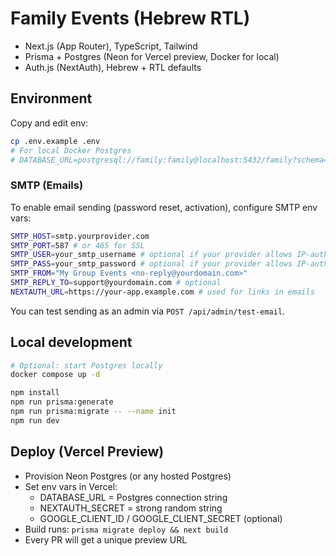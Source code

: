 # Family Events (Hebrew RTL)

- Next.js (App Router), TypeScript, Tailwind
- Prisma + Postgres (Neon for Vercel preview, Docker for local)
- Auth.js (NextAuth), Hebrew + RTL defaults

## Environment
Copy and edit env:
```bash
cp .env.example .env
# For local Docker Postgres
# DATABASE_URL=postgresql://family:family@localhost:5432/family?schema=public
```

### SMTP (Emails)
To enable email sending (password reset, activation), configure SMTP env vars:

```bash
SMTP_HOST=smtp.yourprovider.com
SMTP_PORT=587 # or 465 for SSL
SMTP_USER=your_smtp_username # optional if your provider allows IP-auth
SMTP_PASS=your_smtp_password # optional if your provider allows IP-auth
SMTP_FROM="My Group Events <no-reply@yourdomain.com>"
SMTP_REPLY_TO=support@yourdomain.com # optional
NEXTAUTH_URL=https://your-app.example.com # used for links in emails
```

You can test sending as an admin via `POST /api/admin/test-email`.

## Local development
```bash
# Optional: start Postgres locally
docker compose up -d

npm install
npm run prisma:generate
npm run prisma:migrate -- --name init
npm run dev
```

## Deploy (Vercel Preview)
- Provision Neon Postgres (or any hosted Postgres)
- Set env vars in Vercel:
  - DATABASE_URL = Postgres connection string
  - NEXTAUTH_SECRET = strong random string
  - GOOGLE_CLIENT_ID / GOOGLE_CLIENT_SECRET (optional)
- Build runs: `prisma migrate deploy && next build`
- Every PR will get a unique preview URL